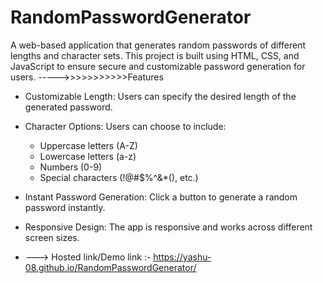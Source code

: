 # RandomPasswordGenerator
A web-based application that generates random passwords of different lengths and character sets. This project is built using HTML, CSS, and JavaScript to ensure secure and customizable password generation for users.
----->>>>>>>>>>>Features

- Customizable Length: Users can specify the desired length of the generated password.
- Character Options: Users can choose to include:
  - Uppercase letters (A-Z)
  - Lowercase letters (a-z)
  - Numbers (0-9)
  - Special characters (!@#$%^&*(), etc.)
- Instant Password Generation: Click a button to generate a random password instantly.
- Responsive Design: The app is responsive and works across different screen sizes.

- ---> Hosted link/Demo link :- https://yashu-08.github.io/RandomPasswordGenerator/
